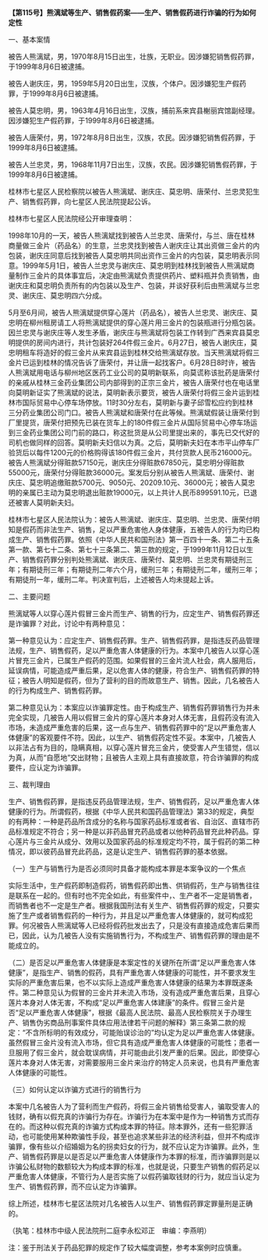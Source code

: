 **【第115号】熊漓斌等生产、销售假药案——生产、销售假药进行诈骗的行为如何定性**

一、基本案情

被告人熊漓斌，男，1970年8月15日出生，壮族，无职业。因涉嫌犯销售假药罪，于1999年8月6日被逮捕。

被告人谢庆庄，男，1959年5月20日出生，汉族，个体户。因涉嫌犯生产假药罪，于1999年8月6日被逮捕。

被告人莫忠明，男，1963年4月16日出生，汉族，捕前系来宾县榭丽宾馆副经理。因涉嫌犯生产假药罪，于1999年8月6日被逮捕。

被告人唐荣付，男，1972年8月8日出生，汉族，农民。因涉嫌犯销售假药罪，于1999年8月6日被逮捕。

被告人兰忠灵，男，1968年11月7日出生，汉族，农民。因涉嫌犯销售假药罪，于1999年8月6日被逮捕。

桂林市七星区人民检察院以被告人熊漓斌、谢庆庄、莫忠明、唐荣付、兰忠灵犯生产、销售假药罪，向七星区人民法院提起公诉。

桂林市七星区人民法院经公开审理查明：

1998年10月的一天，被告人熊漓斌找到被告人兰忠灵、唐荣付，与兰、唐在桂林商量做三金片（药品名）的生意，兰忠灵找到被告人谢庆庄让其出资做三金片的内包装，谢庆庄同意后找到被告人莫忠明共同出资作三金片的内包装，莫忠明表示同意。1999年5月1日，被告人兰忠灵与谢庆庄、莫忠明到桂林找到被告人熊漓斌商量制作三金片的具体事宜后，决定由熊漓斌负责提供药片、塑料瓶并负责销售，由谢庆庄和莫忠明负责所有的内包装以及生产、包装，并谈好获利后由熊漓斌与兰忠灵、谢庆庄、莫忠明四六分成。

5月至6月间，被告人熊漓斌提供穿心莲片（药品名），被告人兰忠灵、谢庆庄、莫忠明在柳州租房请工人将熊漓斌提供的穿心莲片用三金片的包装瓶进行分瓶包装。因兰忠灵与谢庆庄等人发生矛盾，谢庆庄与熊漓斌将包装工作转到广西来宾县莫忠明提供的房间内进行，共计包装好264件假三金片。6月27日，被告人谢庆庄，莫忠明租车将造好的假三金片从来宾县运到桂林交给熊漓斌存放。当天熊漓斌将假三金片已运到桂林的情况告诉了唐荣付，并让唐一起找客户。6月28日8时许，被告人熊漓斌用电话与柳州地区医药工业公司的莫明新联系，向莫谎称该批药是唐荣付的亲戚从桂林三金药业集团公司内部得到的正宗三金片，被告人唐荣付也在电话里向莫明新证实了熊漓斌的说法，莫明新表示要货，被告人唐荣付将假三金片运到桂林市国际贸易中心停车场停放。11时30分左右，莫明新与妻子邱雪松应约到桂林三分药业集团公司门口。被告人熊漓斌和唐荣付在此等候。熊漓斌假装让唐荣付到厂里提货，唐荣付把预先已装在货车上的180件假三金片从国际贸易中心停车场运到三金药业集团公司门前的路口，称这批货是从公司里提出来的，事先已交代好的司机也做同样的回答。莫明新夫妇信以为真。之后，莫明新夫妇在本市平山停车厂验货后以每件1200元的价格购得该180件假三金片，共付货款人民币216000元。被告人熊漓斌分得赃款57150元，谢庆庄分得赃款67850元，莫忠明分得赃款55000元，唐荣付分得赃款36000元。案发后分别从被告人熊漓斌、唐荣付、谢庆庄、莫忠明追缴赃款5700元、9050元、20209.10元、36000元；被告人莫忠明的亲属已主动为莫忠明退出赃款19000元，以上共计人民币899591.10元，已退还被害人莫明新夫妇。

桂林市七星区人民法院认为：被告人熊漓斌、谢庆庄、莫忠明、兰忠灵、唐荣付明知是假药而非法生产、销售，足以严重危害他人身体健康，五被告人的行为均已构成生产、销售假药罪。依照《中华人民共和国刑法》第一百四十一条、第二十五条第一款、第七十二条、第七十三条第二、第三款的规定，于1999年11月12日以生产、销售假药罪分别判处熊漓斌、谢庆庄、唐荣付、莫忠明、兰忠灵有期徒刑三年；有期徒刑三年；有期徒刑二年六个月，缓刑三年；有期徒刑二年，缓刑三年；有期徒刑一年，缓刑二年。判决宣判后，上述被告人均未提起上诉。

二、主要问题

熊漓斌等人以穿心莲片假冒三金片而生产、销售的行为，应定生产、销售假药罪还是诈骗罪？对此，讨论中有两种意见：

第一种意见认为：应定生产、销售假药罪。生产、销售假药罪，是指违反药品管理法规，生产、销售假药，足以严重危害人体健康的行为。本案中几被告人以穿心莲片冒充三金片，已属生产假药的范围。如果假冒的三金片流人社会，病人服用后，延误病情，可能造成严重后果，足以危害人体的健康，符合生产、销售假药罪的特征；被告人明知是假药，但为了营利的目的而故意生产、销售。因此，几名被告人的行为构成生产、销售假药罪。

第二种意见认为：本案应以诈骗罪定性。由于构成生产、销售假药罪销售行为并未完全实现，几被告人用以假冒三金片的穿心莲片本身对人体无害，且假药没有流入市场，未造成严重危害的后果，这一点与生产、销售假药罪中的“足以严重危害人体健康”的客观要件不符。因此，以生产、销售假药定性不妥。本案中，几被告人以非法占有为目的，隐瞒真相，以穿心莲片冒充三金片，使受害人产生错觉，信以为真，从而“自愿地”交出财物；且被告人主观上具有直接故意，符合诈骗罪的构成要件，应认定为诈骗罪。

三、裁判理由

生产、销售假药罪，是指违反药品管理法规，生产、销售假药，足以严重危害人体健康的行为。所谓假药，根据《中华人民共和国药品管理法》第33的规定，典型的有两种：一种是药品所含成分的名称与国家药品标准或者省、自治区、直辖市药品标准规定不符合；另一种是以非药品冒充药品或者以他种药品冒充此种药品。穿心莲片与三金片从成分、效用以及国家药品的标准规定均不符，属于假药的第二种情况，即以彼药品冒充此药品，这是认定生产、销售假药罪的基本依据。

（一）生产与销售行为是否必须同时具备才能构成本罪是本案争议的一个焦点

实际生活中，生产假药即制造假药，销售假药即出售、供销假药，生产与销售往往是联系在一起的。但有时也不完全如此，有些案件中，、生产者不一定是销售者，而销售者也不一定是生产者。根据我国刑法有关生产、销售假药罪的规定，只要实施了生产或者销售假药的一种行为，并且足以严重危害人体健康的，就可构成犯罪。何况被告人熊漓斌等人已经将假药批发出去了，只是没有直接造成危害后果而已，因此，认为几被告人没有实施销售行为，不构成生产、销售假药罪的理由是不能成立的。

（二）是否足以严重危害人体健康是本案定性的关键所在所谓“足以严重危害人体健康”，是指生产、销售的假药，具有严重危害人体健康的可能性，并不要求发生实际的严重危害后果，也不以实际上造成严重危害人体健康的结果为本罪既遂条件。第二种意见认为假冒的三金片并未流入市场，没有造成严重危害后果，且穿心莲片本身对人体无害，不构成“足以严重危害人体建康”的条件。假冒三金片是否“足以严重危害人体健康”，根据《最高人民法院、最高人民检察院关于办理生产、销售伪劣商品刑事案件具体应用法律若干问题的解释》第三条第二款的规定：“不含所标明的有效成分，可能贻误诊治的”均认定为足以严重危害人体健康。虽然假冒三金片没有流入市场，但它具有造成严重危害人体健康的可能性；患者一旦服用了假三金片，就会耽误病情，并可能由此引发严重的后果。因此，即使穿心莲片本身对人体无害，对需要服用三金片来治疗的特定人员来说，也具有严重危害人体健康的可能性。

（三）如何认定以诈骗方式进行的销售行为

本案中几名被告人为了营利而生产假药，将假三金片销售给受害人，骗取受害人的钱财，确有以假充真的诈骗行为存在。诈骗行为在本案中是作为一种销售方式而存在的。而这种以假充真的诈骗方式构成本罪的特征。除本罪外，还有一些犯罪活动，也可能使用某种欺骗性手段，甚至也追求某些非法的经济利益，但并不构成诈骗罪，像有些以介绍婚姻为名的拐卖妇女的行为，就不应认定为诈骗罪。此外，生产、销售假药罪是以是否足以严重危害人体健康作为本罪的标准，而诈骗罪则是以诈骗公私财物的数额较大为构成本罪的标准，也就是说，只要生产销售的假药足以严重危害人体健康，不管行为人是否实施了以假药骗取钱财的行为，就应当认定为生产、销售假药罪，而不应认定为诈骗罪。

综上所述，桂林市七星区法院对几名被告人以生产、销售假药罪定罪量刑是正确的。

（执笔：桂林市中级人民法院刑二庭李永松邓正　审编：李燕明）

注：鉴于刑法关于药品犯罪的规定作了较大幅度调整，参考本案例时应慎重。
